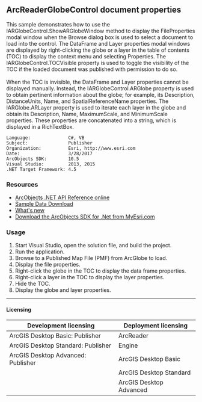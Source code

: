 ## ArcReaderGlobeControl document properties

  <div xmlns="http://www.w3.org/1999/xhtml" xmlns:my="http://schemas.microsoft.com/office/infopath/2003/myXSD/2006-02-10T23:25:53">This sample demonstrates how to use the IARGlobeControl.ShowARGlobeWindow method to display the FileProperties modal window when the Browse dialog box is used to select a document to load into the control. The DataFrame and Layer properties modal windows are displayed by right-clicking the globe or a layer in the table of contents (TOC) to display the context menu and selecting Properties. The IARGlobeControl.TOCVisible property is used to toggle the visibility of the TOC if the loaded document was published with permission to do so. </div>
  <div xmlns="http://www.w3.org/1999/xhtml" xmlns:my="http://schemas.microsoft.com/office/infopath/2003/myXSD/2006-02-10T23:25:53"> </div>
  <div xmlns="http://www.w3.org/1999/xhtml" xmlns:my="http://schemas.microsoft.com/office/infopath/2003/myXSD/2006-02-10T23:25:53">When the TOC is invisible, the DataFrame and Layer properties cannot be displayed manually. Instead, the IARGlobeControl.ARGlobe property is used to obtain pertinent information about the globe; for example, its Description, DistanceUnits, Name, and SpatialReferenceName properties. The IARGlobe.ARLayer property is used to iterate each layer in the globe and obtain its Description, Name, MaximumScale, and MinimumScale properties. These properties are concatenated into a string, which is displayed in a RichTextBox. </div>  


<!-- TODO: Fill this section below with metadata about this sample-->
```
Language:              C#, VB
Subject:               Publisher
Organization:          Esri, http://www.esri.com
Date:                  3/28/2017
ArcObjects SDK:        10.5
Visual Studio:         2013, 2015
.NET Target Framework: 4.5
```

### Resources

* [ArcObjects .NET API Reference online](http://desktop.arcgis.com/en/arcobjects/latest/net/webframe.htm)  
* [Sample Data Download](../../releases)  
* [What's new](http://desktop.arcgis.com/en/arcobjects/latest/net/webframe.htm#05247c04-bfd9-4e36-ae09-bc6e833c3b14.htm)  
* [Download the ArcObjects SDK for .Net from MyEsri.com](https://my.esri.com/)  

### Usage
1. Start Visual Studio, open the solution file, and build the project.   
1. Run the application.   
1. Browse to a Published Map File (PMF) from ArcGlobe to load.   
1. Display the file properties.  
1. Right-click the globe in the TOC to display the data frame properties.   
1. Right-click a layer in the TOC to display the layer properties.   
1. Hide the TOC.   
1. Display the globe and layer properties.   









---------------------------------

#### Licensing  
| Development licensing | Deployment licensing | 
| ------------- | ------------- | 
| ArcGIS Desktop Basic: Publisher | ArcReader |  
| ArcGIS Desktop Standard: Publisher | Engine |  
| ArcGIS Desktop Advanced: Publisher | ArcGIS Desktop Basic |  
|  | ArcGIS Desktop Standard |  
|  | ArcGIS Desktop Advanced |  


